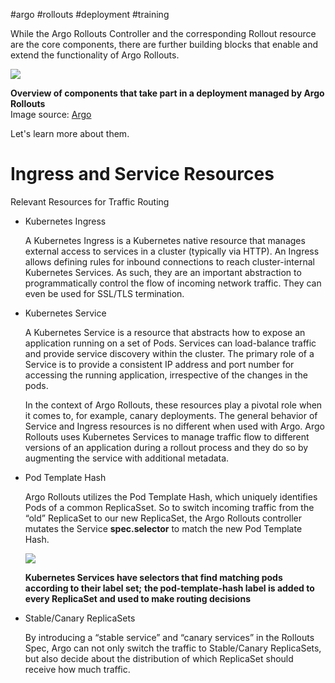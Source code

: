 #argo #rollouts #deployment #training

While the Argo Rollouts Controller and the corresponding Rollout resource are the core components, there are further building blocks that enable and extend the functionality of Argo Rollouts.

![](https://d36ai2hkxl16us.cloudfront.net/course-uploads/e0df7fbf-a057-42af-8a1f-590912be5460/c6ns8puvi6ia-LFS256_CourseTrainingGraphics_4.png)

**Overview of components that take part in a deployment managed by Argo Rollouts**  
Image source: [Argo](https://argoproj.github.io/argo-rollouts/architecture-assets/argo-rollout-architecture.png)

Let's learn more about them.

# Ingress and Service Resources

Relevant Resources for Traffic Routing

- Kubernetes Ingress
    
    A Kubernetes Ingress is a Kubernetes native resource that manages external access to services in a cluster (typically via HTTP). An Ingress allows defining rules for inbound connections to reach cluster-internal Kubernetes Services. As such, they are an important abstraction to programmatically control the flow of incoming network traffic. They can even be used for SSL/TLS termination.
    
- Kubernetes Service
    
    A Kubernetes Service is a resource that abstracts how to expose an application running on a set of Pods. Services can load-balance traffic and provide service discovery within the cluster. The primary role of a Service is to provide a consistent IP address and port number for accessing the running application, irrespective of the changes in the pods.
    
    In the context of Argo Rollouts, these resources play a pivotal role when it comes to, for example, canary deployments. The general behavior of Service and Ingress resources is no different when used with Argo. Argo Rollouts uses Kubernetes Services to manage traffic flow to different versions of an application during a rollout process and they do so by augmenting the service with additional metadata.
    
- Pod Template Hash
    
    Argo Rollouts utilizes the Pod Template Hash, which uniquely identifies Pods of a common ReplicaSset. So to switch incoming traffic from the “old” ReplicaSet to our new ReplicaSet, the Argo Rollouts controller mutates the Service **spec.selector** to match the new Pod Template Hash.
    
    ![](https://d36ai2hkxl16us.cloudfront.net/course-uploads/e0df7fbf-a057-42af-8a1f-590912be5460/n49apqkxyhwu-LFS256_CourseTrainingGraphics_7.png)
    
    **Kubernetes Services have selectors that find matching pods according to their label set;** **the pod-template-hash label is added to every ReplicaSet and used to make routing decisions**
    
- Stable/Canary ReplicaSets
    
    By introducing a “stable service” and “canary services” in the Rollouts Spec, Argo can not only switch the traffic to Stable/Canary ReplicaSets, but also decide about the distribution of which ReplicaSet should receive how much traffic.